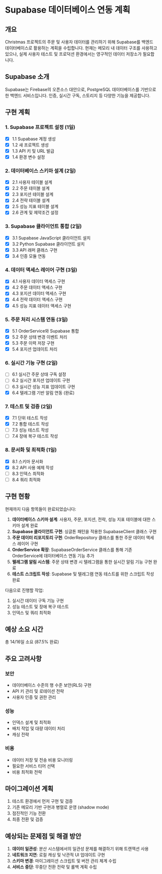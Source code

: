 # Supabase 데이터베이스 연동 계획

## 개요
Christmas 프로젝트의 주문 및 사용자 데이터를 관리하기 위해 Supabase를 백엔드 데이터베이스로 활용하는 계획을 수립합니다. 현재는 메모리 내 데이터 구조를 사용하고 있으나, 실제 사용자 테스트 및 프로덕션 환경에서는 영구적인 데이터 저장소가 필요합니다.

## Supabase 소개
Supabase는 Firebase의 오픈소스 대안으로, PostgreSQL 데이터베이스를 기반으로 한 백엔드 서비스입니다. 인증, 실시간 구독, 스토리지 등 다양한 기능을 제공합니다.

## 구현 계획

### 1. Supabase 프로젝트 설정 (1일)
- [x] 1.1 Supabase 계정 생성
- [x] 1.2 새 프로젝트 생성
- [x] 1.3 API 키 및 URL 발급
- [x] 1.4 환경 변수 설정

### 2. 데이터베이스 스키마 설계 (2일)
- [x] 2.1 사용자 테이블 설계
- [x] 2.2 주문 테이블 설계
- [x] 2.3 포지션 테이블 설계
- [x] 2.4 전략 테이블 설계
- [x] 2.5 성능 지표 테이블 설계
- [x] 2.6 관계 및 제약조건 설정

### 3. Supabase 클라이언트 통합 (2일)
- [x] 3.1 Supabase JavaScript 클라이언트 설치
- [x] 3.2 Python Supabase 클라이언트 설치
- [x] 3.3 API 래퍼 클래스 구현
- [x] 3.4 인증 모듈 연동

### 4. 데이터 액세스 레이어 구현 (3일)
- [x] 4.1 사용자 데이터 액세스 구현
- [x] 4.2 주문 데이터 액세스 구현
- [x] 4.3 포지션 데이터 액세스 구현
- [x] 4.4 전략 데이터 액세스 구현
- [x] 4.5 성능 지표 데이터 액세스 구현

### 5. 주문 처리 시스템 연동 (3일)
- [x] 5.1 OrderService와 Supabase 통합
- [x] 5.2 주문 상태 변경 이벤트 처리
- [x] 5.3 주문 이력 저장 구현
- [x] 5.4 포지션 업데이트 처리

### 6. 실시간 기능 구현 (2일)
- [ ] 6.1 실시간 주문 상태 구독 설정
- [ ] 6.2 실시간 포지션 업데이트 구현
- [ ] 6.3 실시간 성능 지표 업데이트 구현
- [x] 6.4 텔레그램 기반 알림 연동 (완료)

### 7. 테스트 및 검증 (2일)
- [x] 7.1 단위 테스트 작성
- [x] 7.2 통합 테스트 작성
- [ ] 7.3 성능 테스트 작성
- [ ] 7.4 장애 복구 테스트 작성

### 8. 문서화 및 최적화 (1일)
- [x] 8.1 스키마 문서화
- [x] 8.2 API 사용 예제 작성
- [ ] 8.3 인덱스 최적화
- [ ] 8.4 쿼리 최적화

## 구현 현황
현재까지 다음 항목들이 완료되었습니다:

1. **데이터베이스 스키마 설계**: 사용자, 주문, 포지션, 전략, 성능 지표 테이블에 대한 스키마 설계 완료
2. **Supabase 클라이언트 구현**: 싱글톤 패턴을 적용한 SupabaseClient 클래스 구현
3. **주문 데이터 리포지토리 구현**: OrderRepository 클래스를 통한 주문 데이터 액세스 레이어 구현
4. **OrderService 확장**: SupabaseOrderService 클래스를 통해 기존 OrderService에 데이터베이스 연동 기능 추가
5. **텔레그램 알림 시스템**: 주문 상태 변경 시 텔레그램을 통한 실시간 알림 기능 구현 완료
6. **테스트 스크립트 작성**: Supabase 및 텔레그램 연동 테스트를 위한 스크립트 작성 완료

다음으로 진행할 작업:
1. 실시간 데이터 구독 기능 구현
2. 성능 테스트 및 장애 복구 테스트
3. 인덱스 및 쿼리 최적화

## 예상 소요 시간
총 14/16일 소요 (87.5% 완료)

## 주요 고려사항

### 보안
- 데이터베이스 수준의 행 수준 보안(RLS) 구현
- API 키 관리 및 로테이션 전략
- 사용자 인증 및 권한 관리

### 성능
- 인덱스 설계 및 최적화
- 배치 작업 및 대량 데이터 처리
- 캐싱 전략

### 비용
- 데이터 저장 및 전송 비용 모니터링
- 필요한 서비스 티어 선택
- 비용 최적화 전략

## 마이그레이션 계획
1. 테스트 환경에서 먼저 구현 및 검증
2. 기존 메모리 기반 구현과 병렬로 운영 (shadow mode)
3. 점진적인 기능 전환
4. 최종 전환 및 검증

## 예상되는 문제점 및 해결 방안
1. **데이터 일관성**: 분산 시스템에서의 일관성 문제를 해결하기 위해 트랜잭션 사용
2. **네트워크 지연**: 로컬 캐싱 및 낙관적 UI 업데이트 구현
3. **스키마 변경**: 마이그레이션 스크립트 및 버전 관리 체계 수립
4. **서비스 중단**: 무중단 전환 전략 및 롤백 계획 수립 